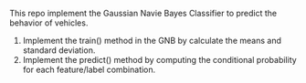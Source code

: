 This repo implement the Gaussian Navie Bayes Classifier to predict the behavior of vehicles.
1. Implement the train() method in the GNB by calculate the means and standard deviation.
2. Implement the predict() method by computing the conditional probability for each feature/label combination.
